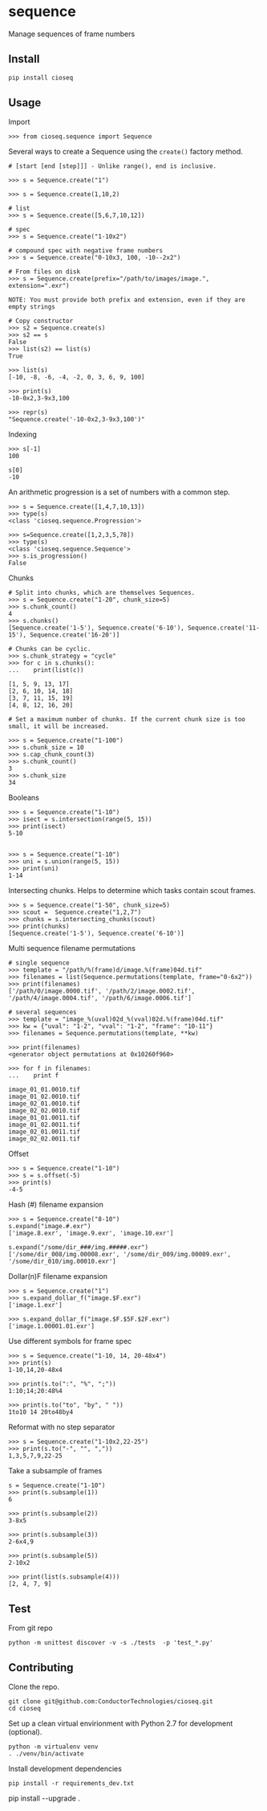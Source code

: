 # sequence
Manage sequences of frame numbers

## Install

```bash
pip install cioseq
```

## Usage

Import
```
>>> from cioseq.sequence import Sequence
```

Several ways to create a Sequence using the `create()` factory method.
```
# [start [end [step]]] - Unlike range(), end is inclusive.

>>> s = Sequence.create("1")

>>> s = Sequence.create(1,10,2)

# list
>>> s = Sequence.create([5,6,7,10,12])

# spec
>>> s = Sequence.create("1-10x2")

# compound spec with negative frame numbers
>>> s = Sequence.create("0-10x3, 100, -10--2x2")

# From files on disk
>>> s = Sequence.create(prefix="/path/to/images/image.", extension=".exr")

NOTE: You must provide both prefix and extension, even if they are empty strings

# Copy constructor
>>> s2 = Sequence.create(s)
>>> s2 == s
False
>>> list(s2) == list(s)
True

>>> list(s)
[-10, -8, -6, -4, -2, 0, 3, 6, 9, 100]

>>> print(s)
-10-0x2,3-9x3,100

>>> repr(s)
"Sequence.create('-10-0x2,3-9x3,100')"
```

Indexing
```
>>> s[-1]
100

s[0]
-10
```

An arithmetic progression is a set of numbers with a common step.
```
>>> s = Sequence.create([1,4,7,10,13])
>>> type(s)
<class 'cioseq.sequence.Progression'>

>>> s=Sequence.create([1,2,3,5,78])
>>> type(s)
<class 'cioseq.sequence.Sequence'>
>>> s.is_progression()
False

```

Chunks
```
# Split into chunks, which are themselves Sequences.
>>> s = Sequence.create("1-20", chunk_size=5)
>>> s.chunk_count()
4
>>> s.chunks()
[Sequence.create('1-5'), Sequence.create('6-10'), Sequence.create('11-15'), Sequence.create('16-20')]

# Chunks can be cyclic.
>>> s.chunk_strategy = "cycle"
>>> for c in s.chunks():
...    print(list(c))

[1, 5, 9, 13, 17]
[2, 6, 10, 14, 18]
[3, 7, 11, 15, 19]
[4, 8, 12, 16, 20]

# Set a maximum number of chunks. If the current chunk size is too small, it will be increased.

>>> s = Sequence.create("1-100")
>>> s.chunk_size = 10
>>> s.cap_chunk_count(3)
>>> s.chunk_count()
3
>>> s.chunk_size
34
```


Booleans
```
>>> s = Sequence.create("1-10")
>>> isect = s.intersection(range(5, 15))
>>> print(isect)
5-10


>>> s = Sequence.create("1-10")
>>> uni = s.union(range(5, 15))
>>> print(uni)
1-14

```

Intersecting chunks. Helps to determine which tasks contain scout frames.

```
>>> s = Sequence.create("1-50", chunk_size=5)
>>> scout =  Sequence.create("1,2,7")
>>> chunks = s.intersecting_chunks(scout)
>>> print(chunks)
[Sequence.create('1-5'), Sequence.create('6-10')]
```

Multi sequence filename permutations

```
# single sequence
>>> template = "/path/%(frame)d/image.%(frame)04d.tif"
>>> filenames = list(Sequence.permutations(template, frame="0-6x2"))
>>> print(filenames)
['/path/0/image.0000.tif', '/path/2/image.0002.tif', '/path/4/image.0004.tif', '/path/6/image.0006.tif']

# several sequences
>>> template = "image_%(uval)02d_%(vval)02d.%(frame)04d.tif"
>>> kw = {"uval": "1-2", "vval": "1-2", "frame": "10-11"}
>>> filenames = Sequence.permutations(template, **kw)

>>> print(filenames)
<generator object permutations at 0x10260f960>

>>> for f in filenames:
...    print f

image_01_01.0010.tif
image_01_02.0010.tif
image_02_01.0010.tif
image_02_02.0010.tif
image_01_01.0011.tif
image_01_02.0011.tif
image_02_01.0011.tif
image_02_02.0011.tif
```

Offset
```
>>> s = Sequence.create("1-10")
>>> s = s.offset(-5)
>>> print(s)
-4-5
```

Hash (#) filename expansion

```
>>> s = Sequence.create("8-10")
s.expand("image.#.exr")
['image.8.exr', 'image.9.exr', 'image.10.exr']

s.expand("/some/dir_###/img.#####.exr")
['/some/dir_008/img.00008.exr', '/some/dir_009/img.00009.exr', '/some/dir_010/img.00010.exr']
```

Dollar(n)F filename expansion

```
>>> s = Sequence.create("1")
>>> s.expand_dollar_f("image.$F.exr")
['image.1.exr']

>>> s.expand_dollar_f("image.$F.$5F.$2F.exr")
['image.1.00001.01.exr']

```

Use different symbols for frame spec
```
>>> s = Sequence.create("1-10, 14, 20-48x4")
>>> print(s)
1-10,14,20-48x4

>>> print(s.to(":", "%", ";"))
1:10;14;20:48%4

>>> print(s.to("to", "by", " "))
1to10 14 20to48by4

```

Reformat with no step separator
```
>>> s = Sequence.create("1-10x2,22-25")
>>> print(s.to("-", "", ","))
1,3,5,7,9,22-25
```


Take a subsample of frames
```
s = Sequence.create("1-10")
>>> print(s.subsample(1))
6

>>> print(s.subsample(2))
3-8x5

>>> print(s.subsample(3))
2-6x4,9

>>> print(s.subsample(5))
2-10x2

>>> print(list(s.subsample(4)))
[2, 4, 7, 9]
```

## Test

From git repo
```
python -m unittest discover -v -s ./tests  -p 'test_*.py'
```

## Contributing


Clone the repo.

```
git clone git@github.com:ConductorTechnologies/cioseq.git
cd cioseq
```

Set up a clean virtual envirionment with Python 2.7 for development (optional).

```
python -m virtualenv venv
. ./venv/bin/activate
```

Install development dependencies
```
pip install -r requirements_dev.txt
```

pip install --upgrade . 

```
